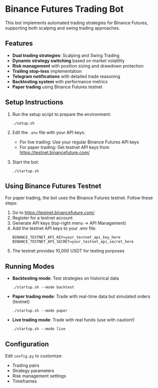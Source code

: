 # Binance Futures Trading Bot

This bot implements automated trading strategies for Binance Futures, supporting both scalping and swing trading approaches.

## Features

- **Dual trading strategies**: Scalping and Swing Trading
- **Dynamic strategy switching** based on market volatility
- **Risk management** with position sizing and drawdown protection
- **Trailing stop-loss** implementation
- **Telegram notifications** with detailed trade reasoning
- **Backtesting system** with performance metrics
- **Paper trading** using Binance Futures testnet

## Setup Instructions

1. Run the setup script to prepare the environment:
   ```
   ./setup.sh
   ```

2. Edit the `.env` file with your API keys:
   - For live trading: Use your regular Binance Futures API keys
   - For paper trading: Get testnet API keys from https://testnet.binancefuture.com/

3. Start the bot:
   ```
   ./startup.sh
   ```

## Using Binance Futures Testnet

For paper trading, the bot uses the Binance Futures testnet. Follow these steps:

1. Go to https://testnet.binancefuture.com/
2. Register for a testnet account
3. Generate API keys (top-right menu → API Management)
4. Add the testnet API keys to your .env file:
   ```
   BINANCE_TESTNET_API_KEY=your_testnet_api_key_here
   BINANCE_TESTNET_API_SECRET=your_testnet_api_secret_here
   ```
5. The testnet provides 10,000 USDT for testing purposes

## Running Modes

- **Backtesting mode**: Test strategies on historical data
  ```
  ./startup.sh --mode backtest
  ```

- **Paper trading mode**: Trade with real-time data but simulated orders (testnet)
  ```
  ./startup.sh --mode paper
  ```

- **Live trading mode**: Trade with real funds (use with caution!)
  ```
  ./startup.sh --mode live
  ```

## Configuration

Edit `config.py` to customize:
- Trading pairs
- Strategy parameters
- Risk management settings
- Timeframes
